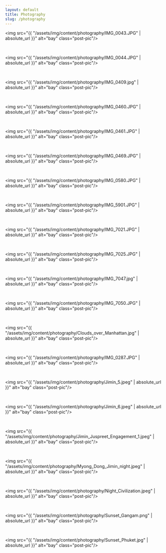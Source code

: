 ```yaml
---
layout: default
title: Photography
slug: /photography
---
```


<img src="{{ "/assets/img/content/photography/IMG_0043.JPG" | absolute_url }}" alt="bay" class="post-pic"/>

<br/>

<img src="{{ "/assets/img/content/photography/IMG_0044.JPG" | absolute_url }}" alt="bay" class="post-pic"/>

<br/>

<img src="{{ "/assets/img/content/photography/IMG_0409.jpg" | absolute_url }}" alt="bay" class="post-pic"/>

<br/>

<img src="{{ "/assets/img/content/photography/IMG_0460.JPG" | absolute_url }}" alt="bay" class="post-pic"/>

<br/>

<img src="{{ "/assets/img/content/photography/IMG_0461.JPG" | absolute_url }}" alt="bay" class="post-pic"/>

<br/>

<img src="{{ "/assets/img/content/photography/IMG_0469.JPG" | absolute_url }}" alt="bay" class="post-pic"/>

<br/>

<img src="{{ "/assets/img/content/photography/IMG_0580.JPG" | absolute_url }}" alt="bay" class="post-pic"/>

<br/>

<img src="{{ "/assets/img/content/photography/IMG_5901.JPG" | absolute_url }}" alt="bay" class="post-pic"/>

<br/>

<img src="{{ "/assets/img/content/photography/IMG_7021.JPG" | absolute_url }}" alt="bay" class="post-pic"/>

<br/>

<img src="{{ "/assets/img/content/photography/IMG_7025.JPG" | absolute_url }}" alt="bay" class="post-pic"/>

<br/>

<img src="{{ "/assets/img/content/photography/IMG_7047.jpg" | absolute_url }}" alt="bay" class="post-pic"/>

<br/>

<img src="{{ "/assets/img/content/photography/IMG_7050.JPG" | absolute_url }}" alt="bay" class="post-pic"/>

<br/>

<img src="{{ "/assets/img/content/photography/Clouds_over_Manhattan.jpg" | absolute_url }}" alt="bay" class="post-pic"/>

<br/>

<img src="{{ "/assets/img/content/photography/IMG_0287.JPG" | absolute_url }}" alt="bay" class="post-pic"/>

<br/>

<img src="{{ "/assets/img/content/photography/Jimin_5.jpeg" | absolute_url }}" alt="bay" class="post-pic"/>

<br/>

<img src="{{ "/assets/img/content/photography/Jimin_6.jpeg" | absolute_url }}" alt="bay" class="post-pic"/>

<br/>

<img src="{{ "/assets/img/content/photography/Jimin_Juspreet_Engagement_1.jpeg" | absolute_url }}" alt="bay" class="post-pic"/>

<br/>

<img src="{{ "/assets/img/content/photography/Myong_Dong_Jimin_night.jpeg" | absolute_url }}" alt="bay" class="post-pic"/>

<br/>

<img src="{{ "/assets/img/content/photography/Night_Civilization.jpeg" | absolute_url }}" alt="bay" class="post-pic"/>

<br/>

<img src="{{ "/assets/img/content/photography/Sunset_Gangam.png" | absolute_url }}" alt="bay" class="post-pic"/>

<br/>

<img src="{{ "/assets/img/content/photography/Sunset_Phuket.jpg" | absolute_url }}" alt="bay" class="post-pic"/>

